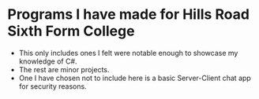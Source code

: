 # Programs I have made for Hills Road Sixth Form College
- This only includes ones I felt were notable enough to showcase my knowledge of C#.
- The rest are minor projects.
- One I have chosen not to include here is a basic Server-Client chat app for security reasons.
